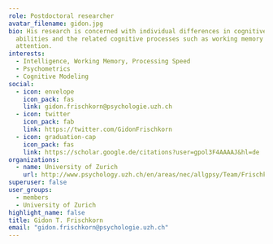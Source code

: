 ```yaml
---
role: Postdoctoral researcher
avatar_filename: gidon.jpg
bio: His research is concerned with individual differences in cognitive
  abilities and the related cognitive processes such as working memory or
  attention.
interests:
  - Intelligence, Working Memory, Processing Speed
  - Psychometrics
  - Cognitive Modeling
social:
  - icon: envelope
    icon_pack: fas
    link: gidon.frischkorn@psychologie.uzh.ch
  - icon: twitter
    icon_pack: fab
    link: https://twitter.com/GidonFrischkorn
  - icon: graduation-cap
    icon_pack: fas
    link: https://scholar.google.de/citations?user=gpol3F4AAAAJ&hl=de
organizations:
  - name: University of Zurich
    url: http://www.psychology.uzh.ch/en/areas/nec/allgpsy/Team/Frischkorn.html
superuser: false
user_groups:
  - members
  - University of Zurich
highlight_name: false
title: Gidon T. Frischkorn
email: "gidon.frischkorn@psychologie.uzh.ch"
---
```

